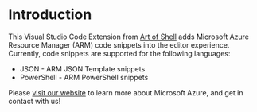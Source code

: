 # Introduction 

This Visual Studio Code Extension from [Art of Shell](https://artofshell.com) adds Microsoft Azure Resource Manager (ARM) code snippets into the editor experience.
Currently, code snippets are supported for the following languages:

- JSON - ARM JSON Template snippets
- PowerShell - ARM PowerShell snippets

Please [visit our website](https://artofshell.com) to learn more about Microsoft Azure, and get in contact with us!